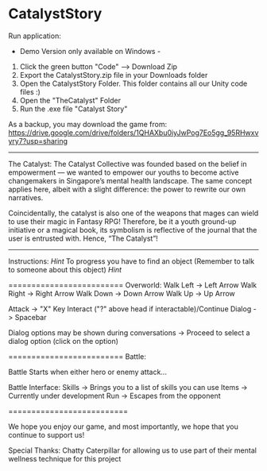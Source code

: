 # CatalystStory
Run application:
- Demo Version only available on Windows -
1) Click the green button "Code" --> Download Zip
2) Export the CatalystStory.zip file in your Downloads folder
3) Open the CatalystStory Folder. This folder contains all our Unity code files :)
4) Open the "TheCatalyst" Folder
5) Run the .exe file "Catalyst Story"

As a backup, you may download the game from:
https://drive.google.com/drive/folders/1QHAXbu0iyJwPog7Eo5gg_95RHwxvyry7?usp=sharing

*************************************************************************************************************
The Catalyst:
The Catalyst Collective was founded based on the belief in empowerment — we wanted to empower our 
youths to become active changemakers in Singapore’s mental health landscape. The same concept 
applies here, albeit with a slight difference: the power to rewrite our own narratives.

Coincidentally, the catalyst is also one of the weapons that mages can wield to use their magic in Fantasy 
RPG! Therefore, be it a youth ground-up initiative or a magical book, its symbolism is reflective of the 
journal that the user is entrusted with. Hence, “The Catalyst”!

*************************************************************************************************************
Instructions:
*Hint* To progress you have to find an object (Remember to talk to someone about this object) *Hint*

=========================
Overworld:
Walk Left -> Left Arrow
Walk Right -> Right Arrow
Walk Down -> Down Arrow
Walk Up -> Up Arrow

Attack -> "X" Key
Interact ("?" above head if interactable)/Continue Dialog -> Spacebar

Dialog options may be shown during conversations -> Proceed to select a dialog option (click on the option)

=========================
Battle:

Battle Starts when either hero or enemy attack...

Battle Interface:
Skills -> Brings you to a list of skills you can use
Items -> Currently under development
Run -> Escapes from the opponent

==========================


We hope you enjoy our game, and most importantly, we hope that you continue to support us! 

Special Thanks: Chatty Caterpillar for allowing us to use part of their mental wellness technique for this project
